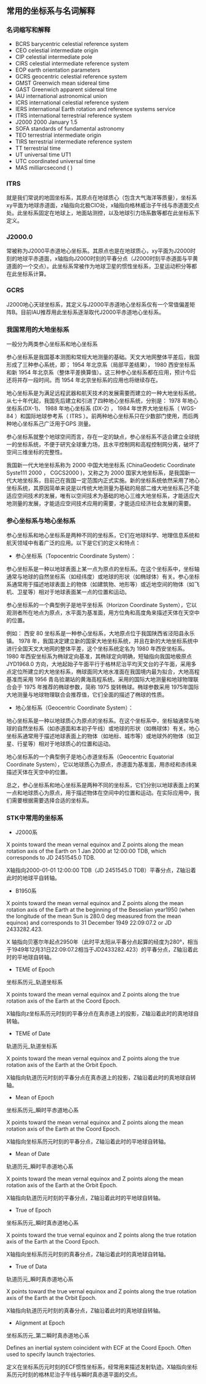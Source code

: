 ## 常用的坐标系与名词解释

### 名词缩写和解释
- BCRS barycentric celestial reference system
- CEO celestial intermediate origin
- CIP celestial intermediate pole
- CIRS celestial intermediate reference system
- EOP earth orientation parameters
- GCRS geocentric celestial reference system
- GMST Greenwich mean sidereal time
- GAST Greenwich apparent sidereal time
- IAU international astronomical union
- ICRS international celestial reference system
- IERS international Earth rotation and reference systems service
- ITRS international terrestrial reference system
- J2000 2000 January 1.5
- SOFA standards of fundamental astronomy
- TEO terrestrial intermediate origin
- TIRS terrestrial intermediate reference system
- TT terrestrial time
- UT universal time UT1
- UTC coordinated universal time
- MAS milliarcsecond ( )

### ITRS
就是我们常说的地固坐标系，其原点在地球质心（包含大气海洋等质量），坐标系xy平面为地球赤道面，z轴指向北极CIO处，x轴指向格林威治子午线与赤道面交点处。此坐标系固定在地球上，地面站测控，以及地球引力场系数等都在此坐标系下定义。

### J2000.0
常被称为J2000平赤道地心坐标系。其原点也是在地球质心，xy平面为J2000时刻的地球平赤道面，x轴指向J2000时刻的平春分点（J2000时刻平赤道面与平黄道面的一个交点）。此坐标系常被作为地球卫星的惯性坐标系，卫星运动积分等都在此坐标系计算。

### GCRS
J2000地心天球坐标系，其定义与J2000平赤道地心坐标系仅有一个常值偏差矩阵B。目前IAU推荐用此坐标系逐渐取代J2000平赤道地心坐标系。

### 我国常用的大地坐标系
一般分为两类参心坐标系和地心坐标系

参心坐标系是我国基本测图和常规大地测量的基础。天文大地网整体平差后，我国形成了三种参心系统，即； 1954 年北京系（局部平差结果）， 1980 西安坐标系和新 1954 年北京系（整体平差换算值）。这三种参心坐标系都在应用，预计今后还将并存一段时间。而 1954 年北京坐标系的应用也将继续存在。

地心坐标系是为满足远程武器和航天技术的发展需要而建立的一种大地坐标系统。从七十年代起，我国先后建立和引进了四种地心坐标系统，分别是： 1978 年地心坐标系(DX-1)、 1988 年地心坐标系 (DX-2) ， 1984 年世界大地坐标系（ WGS-84 ）和国际地球参考系（ ITRS ）。前两种地心坐标系只在少数部门使用，而后两种地心坐标系己广泛用于GPS 测量。

参心坐标系就整个地球空间而言，存在一定的缺点，参心坐标系不适合建立全球统一的坐标系统，不便于研宄全球重力场，且水平控制网和高程控制网分离，破坏了空间三维坐标的完整性。

我国新一代大地坐标系称为 2000 中国大地坐标系 (ChinaGeodetic Coordinate Syste111 2000 ， CGCS2000 )，又称之为 2000 国家大地坐标系，是我国新一代大地坐标系，目前己在我国一定范围内正式实施。新的坐标系统依然采用了地心坐标系统，其原因简单来说是以传统大地测量为基础的局部二维大地坐标系己不能适应空间技术的发展，唯有以空间技术为基础的地心三维大地坐标系，才能适应大地测量的发展，才能适应空间技术应用的需要，才能适应经济社会发展的需要。

### 参心坐标系与地心坐标系
参心坐标系和地心坐标系是两种不同的坐标系，它们在地球科学、地理信息系统和航天领域中有着广泛的应用。以下是它们的定义和特点：

- 参心坐标系（Topocentric Coordinate System）：

参心坐标系是一种以地球表面上某一点为原点的坐标系。在这个坐标系中，坐标轴通常与地球的自然坐标系（如经纬度）或地球的形状（如椭球体）有关。参心坐标系通常用于描述地球表面上的物体（如建筑物、地形等）或近地空间的物体（如飞机、卫星等）相对于地球表面某一点的位置和运动。

参心坐标系的一个典型例子是地平坐标系（Horizon Coordinate System），它以观测者所在地点为原点，水平面为基准面，用方位角和高度角来描述天体在天空中的位置。

例如：
西安 80 坐标系是一种参心坐标系，大地原点位于我国陕西省泾阳县永乐镇。 1978 年，我国决定建立新的国家大地坐标系统，并且在新的大地坐标系统中进行全国天文大地网的整体平差，这个坐标系统定名为 1980 年西安坐标系。 1980 年西安坐标系为椭球定向基准，其椭球定向明确，短轴指向我国地极原点JYD1968.0 方向，大地起始子午面平行于格林尼治平均天文台的子午面，采用多点定位所建立的大地坐标系，椭球面同大地水准面在我国境内最为拟合，大地高程基准而采用 1956 青岛验潮站的黄海高程系统。采用的国际大地测量和地球物理联合会于 1975 年推荐的椭球参数，简称 1975 旋转椭球。椭球参数采用 1975年国际大地测量与地球物理联合会推荐值，它们全面的描述了椭球的性质。

- 地心坐标系（Geocentric Coordinate System）：

地心坐标系是一种以地球质心为原点的坐标系。在这个坐标系中，坐标轴通常与地球的自然坐标系（如赤道面和本初子午线）或地球的形状（如椭球体）有关。地心坐标系通常用于描述地球表面上的物体（如地标、城市等）或地球外的物体（如卫星、行星等）相对于地球质心的位置和运动。

地心坐标系的一个典型例子是地心赤道坐标系（Geocentric Equatorial Coordinate System），它以地球质心为原点，赤道面为基准面，用赤经和赤纬来描述天体在天空中的位置。

总之，参心坐标系和地心坐标系是两种不同的坐标系，它们分别以地球表面上的某一点和地球质心为原点，用于描述物体在空间中的位置和运动。在实际应用中，我们需要根据需要选择合适的坐标系。 

### STK中常用的坐标系

- J2000系

X points toward the mean vernal equinox and Z points along the mean rotation axis of the Earth on 1 Jan 2000 at 12:00:00 TDB, which corresponds to JD 2451545.0 TDB.

X轴指向2000-01-01 12:00:00 TDB（JD 2451545.0 TDB）平春分点，Z轴沿着此时的地球平自转轴。


- B1950系

X points toward the mean vernal equinox and Z points along the mean rotation axis of the Earth at the beginning of the Besselian year1950 (when the longitude of the mean Sun is 280.0 deg measured from the mean equinox) and corresponds to 31 December 1949 22:09:07.2 or JD 2433282.423.

X 轴指向贝塞尔年起点2950年（此时平太阳从平春分点起算的经度为280°，相当于1949年12月31日22:09:07.2相当于JD2433282.423）的平春分点，Z轴沿着此时的平地球自转轴。

- TEME of Epoch

坐标系历元_轨道坐标系

X points toward the mean vernal equinox and Z points along the true rotation axis of the Earth at the Coord Epoch.

X轴指向z坐标系历元时刻的平春分点在真赤道上的投影，Z轴沿着此时的真地球自转轴。


- TEME of Date

轨道历元_轨道坐标系

X points toward the mean vernal equinox and Z points along the true rotation axis of the Earth at the Orbit Epoch.

X轴指向轨道历元时刻的平春分点在真赤道上的投影，Z轴沿着此时的真地球自转轴。


- Mean of Epoch

坐标系历元_瞬时平赤道地心系

X points toward the mean vernal equinox and Z points along the mean rotation axis of the Earth at the Coord Epoch.

X轴指向坐标系历元时刻的平春分点，Z轴沿着此时的平地球自转轴。


- Mean of Date

轨道历元_瞬时平赤道地心系

X points toward the mean vernal equinox and Z points along the mean rotation axis of the Earth at the Orbit Epoch.

X轴指向轨道历元时刻的平春分点，Z轴沿着此时的平地球自转轴。


- True of Epoch

坐标系历元_瞬时真赤道地心系

X points toward the true vernal equinox and Z points along the true rotation axis of the Earth at the Coord Epoch.

X轴指向坐标系历元时刻的真春分点，Z轴沿着此时的真地球自转轴。


- True of Data

轨道历元_瞬时真赤道地心系

X points toward the true vernal equinox and Z points along the true rotation axis of the Earth at the Orbit Epoch.

X轴指向轨道历元时刻的真春分点，Z轴沿着此时的真地球自转轴。

- Alignment at Epoch

坐标系历元_第二瞬时真赤道地心系

Defines an inertial system coincident with ECF at the Coord Epoch. Often used to specify launch trajectories.

定义在坐标系历元时刻的ECF惯性坐标系，经常用来描述发射轨迹。X轴指向坐标系历元时刻的格林尼治子午线与瞬时真赤道平面的交点。
